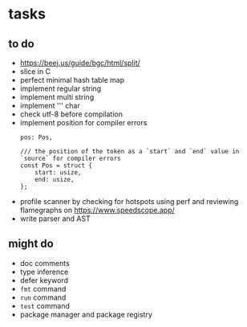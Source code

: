# tasks

## to do

- https://beej.us/guide/bgc/html/split/
- slice in C
- perfect minimal hash table map
- implement regular string
- implement multi string
- implement '\'' char
- check utf-8 before compilation
- implement position for compiler errors 
    ```
    pos: Pos,
    ```
    ```
    /// the position of the token as a `start` and `end` value in `source` for compiler errors
    const Pos = struct {
        start: usize,
        end: usize,
    };
    ```
- profile scanner by checking for hotspots using perf and reviewing flamegraphs on https://www.speedscope.app/
- write parser and AST

## might do

- doc comments
- type inference
- defer keyword
- `fmt` command
- `run` command
- `test` command 
- package manager and package registry